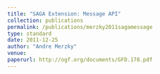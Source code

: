 ```yaml
---
title: "SAGA Extension: Message API"
collection: publications
permalink: /publications/merzky2011sagamessage
type: standard
date: 2011-12-25
author: "Andre Merzky"
venue:
paperurl: http://ogf.org/documents/GFD.178.pdf
---
```

